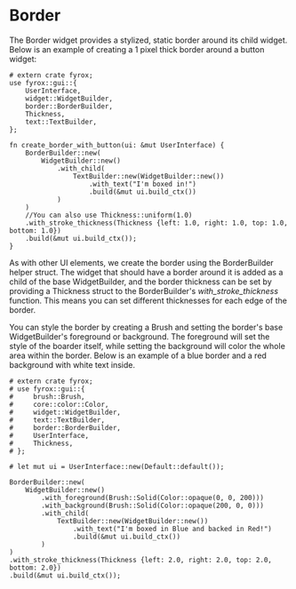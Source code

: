 # Border

The Border widget provides a stylized, static border around its child widget. Below is an example of creating a 1 pixel
thick border around a button widget:

```rust,no_run
# extern crate fyrox;
use fyrox::gui::{
    UserInterface,
    widget::WidgetBuilder, 
    border::BorderBuilder, 
    Thickness, 
    text::TextBuilder,
};

fn create_border_with_button(ui: &mut UserInterface) {
    BorderBuilder::new(
        WidgetBuilder::new()
            .with_child(
                TextBuilder::new(WidgetBuilder::new())
                    .with_text("I'm boxed in!")
                    .build(&mut ui.build_ctx())
            )
    )
    //You can also use Thickness::uniform(1.0)
    .with_stroke_thickness(Thickness {left: 1.0, right: 1.0, top: 1.0, bottom: 1.0})
    .build(&mut ui.build_ctx());
}
```

As with other UI elements, we create the border using the BorderBuilder helper struct. The widget that should have a
border around it is added as a child of the base WidgetBuilder, and the border thickness can be set by providing a 
Thickness struct to the BorderBuilder's *with_stroke_thickness* function. This means you can set different thicknesses 
for each edge of the border.

You can style the border by creating a Brush and setting the border's base WidgetBuilder's foreground or background. 
The foreground will set the style of the boarder itself, while setting the background will color the whole area within 
the border. Below is an example of a blue border and a red background with white text inside.

```rust,no_run
# extern crate fyrox;
# use fyrox::gui::{
#     brush::Brush,
#     core::color::Color,
#     widget::WidgetBuilder, 
#     text::TextBuilder,
#     border::BorderBuilder,
#     UserInterface,
#     Thickness, 
# };

# let mut ui = UserInterface::new(Default::default());

BorderBuilder::new(
    WidgetBuilder::new()
        .with_foreground(Brush::Solid(Color::opaque(0, 0, 200)))
        .with_background(Brush::Solid(Color::opaque(200, 0, 0)))
        .with_child(
            TextBuilder::new(WidgetBuilder::new())
                .with_text("I'm boxed in Blue and backed in Red!")
                .build(&mut ui.build_ctx())
        )
)
.with_stroke_thickness(Thickness {left: 2.0, right: 2.0, top: 2.0, bottom: 2.0})
.build(&mut ui.build_ctx());
```
